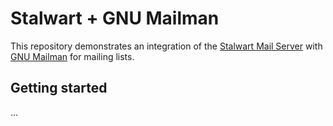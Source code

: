 # Stalwart + GNU Mailman

This repository demonstrates an integration of the
[Stalwart Mail Server](https://stalw.art/docs/get-started)
with
[GNU Mailman](https://docs.mailman3.org/projects/mailman/en/latest/)
for mailing lists.

## Getting started

...
